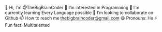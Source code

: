 👋 Hi, I’m @TheBigBrainCoder
👀 I’m interested in Programming
🌱 I’m currently learning Every Language possible
💞️ I’m looking to collaborate on Github
📫 How to reach me thebigbraincoder@gmail.com
😄 Pronouns: He
⚡ Fun fact: Multitalented
